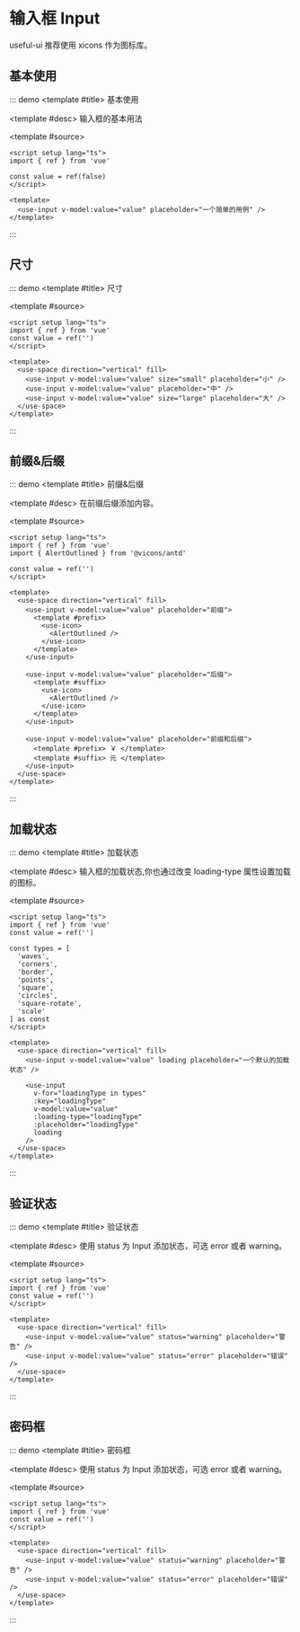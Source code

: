 # 输入框 Input 

useful-ui 推荐使用 xicons 作为图标库。

## 基本使用
::: demo
<template #title>
基本使用
</template>

<template #desc>
输入框的基本用法
</template>

<template #source>
  <InputBasic />
</template>

```vue
<script setup lang="ts">
import { ref } from 'vue'

const value = ref(false)
</script>

<template>
  <use-input v-model:value="value" placeholder="一个简单的用例" />
</template>
```
:::

## 尺寸
::: demo
<template #title>
尺寸
</template>

<template #source>
  <InputSize />
</template>

```vue
<script setup lang="ts">
import { ref } from 'vue'
const value = ref('')
</script>

<template>
  <use-space direction="vertical" fill>
    <use-input v-model:value="value" size="small" placeholder="小" />
    <use-input v-model:value="value" placeholder="中" />
    <use-input v-model:value="value" size="large" placeholder="大" />
  </use-space>
</template>
```
:::


## 前缀&后缀
::: demo
<template #title>
前缀&后缀
</template>

<template #desc>
在前缀后缀添加内容。
</template>

<template #source>
  <InputPrefixOrSuffix />
</template>

```vue
<script setup lang="ts">
import { ref } from 'vue'
import { AlertOutlined } from '@vicons/antd'

const value = ref('')
</script>

<template>
  <use-space direction="vertical" fill>
    <use-input v-model:value="value" placeholder="前缀">
      <template #prefix>
        <use-icon>
          <AlertOutlined />
        </use-icon>
      </template>
    </use-input>

    <use-input v-model:value="value" placeholder="后缀">
      <template #suffix>
        <use-icon>
          <AlertOutlined />
        </use-icon>
      </template>
    </use-input>

    <use-input v-model:value="value" placeholder="前缀和后缀">
      <template #prefix> ￥ </template>
      <template #suffix> 元 </template>
    </use-input>
  </use-space>
</template>
```
:::

## 加载状态
::: demo
<template #title>
加载状态
</template>

<template #desc>
输入框的加载状态,你也通过改变 loading-type 属性设置加载的图标。
</template>

<template #source>
  <InputLoading />
</template>

```vue
<script setup lang="ts">
import { ref } from 'vue'
const value = ref('')

const types = [
  'waves',
  'corners',
  'border',
  'points',
  'square',
  'circles',
  'square-rotate',
  'scale'
] as const
</script>

<template>
  <use-space direction="vertical" fill>
    <use-input v-model:value="value" loading placeholder="一个默认的加载状态" />

    <use-input
      v-for="loadingType in types"
      :key="loadingType"
      v-model:value="value"
      :loading-type="loadingType"
      :placeholder="loadingType"
      loading
    />
  </use-space>
</template>
```
:::



## 验证状态
::: demo
<template #title>
验证状态
</template>

<template #desc>
使用 status 为 Input 添加状态，可选 error 或者 warning。
</template>

<template #source>
  <InputStatus />
</template>

```vue
<script setup lang="ts">
import { ref } from 'vue'
const value = ref('')
</script>

<template>
  <use-space direction="vertical" fill>
    <use-input v-model:value="value" status="warning" placeholder="警告" />
    <use-input v-model:value="value" status="error" placeholder="错误" />
  </use-space>
</template>
```
:::

## 密码框
::: demo
<template #title>
密码框
</template>

<template #desc>
使用 status 为 Input 添加状态，可选 error 或者 warning。
</template>

<template #source>
  <InputPassword />
</template>

```vue
<script setup lang="ts">
import { ref } from 'vue'
const value = ref('')
</script>

<template>
  <use-space direction="vertical" fill>
    <use-input v-model:value="value" status="warning" placeholder="警告" />
    <use-input v-model:value="value" status="error" placeholder="错误" />
  </use-space>
</template>
```
:::

